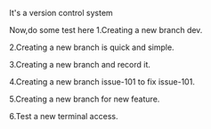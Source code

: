 It's a version control system

Now,do some test here
1.Creating a new branch dev.

2.Creating a new branch is quick and simple.

3.Creating a new branch and record it.

4.Creating a new branch issue-101 to fix issue-101.

5.Creating a new branch for new feature.

6.Test a new terminal access.
